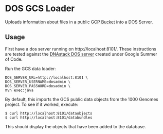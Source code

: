 # DOS GCS Loader 
Uploads information about files in a public [GCP Bucket](https://console.cloud.google.com/storage/browser/genomics-public-data/1000-genomes/bam/?_ga=2.252890444.-472133816.1533309090&_gac=1.81252837.1533310626.Cj0KCQjw-o_bBRCOARIsAM5NbIN8kuD7tf7SIZHrCioTk1HgIWCMdntRn5ibl7CTVZqKpFlGDK6O630aAg_FEALw_wcB) into a DOS Server.

## Usage

First have a dos server running on http://localhost:8101/. These instructions are tested against the
[DNAstack DOS server](https://github.com/DNAstack/GA4GH-DOS-Server) created under Google Summer of Code.

Run the GCS data loader:
```
DOS_SERVER_URL=http://localhost:8101 \
DOS_SERVER_USERNAME=dosadmin \
DOS_SERVER_PASSWORD=dosadmin \
mvn exec:java
```

By default, this imports the GCS public data objects from the 1000 Genomes project.
To see if it worked, execute:
```
$ curl http://localhost:8101/dataobjects
$ curl http://localhost:8101/databundles
```
This should display the objects that have been added to the database.
